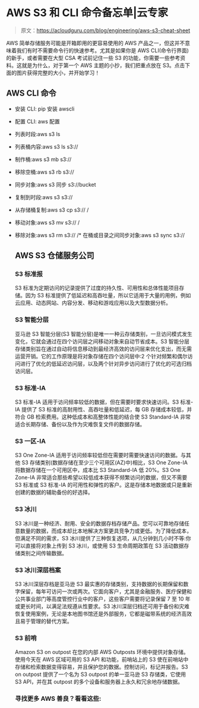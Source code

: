 # AWS S3 和 CLI 命令备忘单|云专家

> 原文：<https://acloudguru.com/blog/engineering/aws-s3-cheat-sheet>

AWS 简单存储服务可能是开箱即用的更容易使用的 AWS 产品之一，但这并不意味着我们有时不需要命令行的快速参考。尤其是如果你是 AWS CLI(命令行界面)的新手，或者需要在大型 CSA 考试前记住一些 S3 的功能，你需要一些参考资料。这就是为什么，对于第一个 AWS 主题的小抄，我们把重点放在 S3。点击下面的图片获得完整的大小，并开始学习！

## AWS CLI 命令

*   安装 CLI: pip 安装 awscli
*   配置 CLI: aws 配置
*   列表时段:aws s3 ls
*   列表桶内容:aws s3 ls s3://
*   制作桶:aws s3 mb s3://
*   移除空桶:aws s3 rb s3://
*   同步对象:aws s3 同步 <local>s3://bucket</local>
*   复制到时段:aws s3 s3://
*   从存储桶复制:aws s3 cp s3:// <bucket>/<destination></destination></bucket>
*   移动对象:aws s3 mv s3:// <bucket>/<destination></destination></bucket>
*   移除对象:aws s3 rm s3:// <bucket>/*   在桶或目录之间同步对象:aws s3 sync <local>s3://</local>

    ## AWS S3 仓储服务公司

    ### S3 标准报

    S3 标准为定期访问的记录提供了过度的持久性、可用性和总体性能项目存储。因为 S3 标准提供了低延迟和高吞吐量，所以它适用于大量的用例，例如云应用、动态网站、内容分发、移动和游戏应用以及大型数据分析。

    ### S3 智能分层

    亚马逊 S3 智能分层(S3 智能分层)是唯一一种云存储类别，一旦访问模式发生变化，它就会通过在四个访问层之间移动对象来自动节省成本。S3 智能分层存储类别旨在通过自动将信息移动到最经济高效的访问层来优化支出，而无需运营开销。它的工作原理是将对象存储在四个访问层中:2 个针对频繁和偶尔访问进行了优化的低延迟访问层，以及两个针对异步访问进行了优化的可选归档访问层。

    ### S3 标准-IA

    S3 标准-IA 适用于访问频率较低的数据，但在需要时要求快速访问。S3 标准-IA 提供了 S3 标准的高耐用性、高吞吐量和低延迟，每 GB 存储成本较低，并符合 GB 检索费用。这种低成本和高整体性能的结合使 S3 Standard-IA 非常适合长期存储、备份以及作为灾难恢复文件的数据存储。

    ### S3 一区-IA

    S3 One Zone-IA 适用于访问频率较低但在需要时需要快速访问的数据。与其他 S3 存储类别(数据存储在至少三个可用区(AZ)中)相比，S3 One Zone-IA 将数据存储在一个可用区中，成本比 S3 Standard-IA 低 20%。S3 One Zone-IA 非常适合那些希望以较低成本获得不频繁访问的数据，但又不需要 S3 标准或 S3 标准-IA 的可用性和弹性的客户。这是存储本地数据或只是重新创建的数据的辅助备份的好选择。

    ### S3 冰川

    S3 冰川是一种经济、耐用、安全的数据存档存储产品。您可以可靠地存储任意数量的数据，而成本却比本地解决方案更具竞争力或更低。为了降低成本，但满足不同的需求，S3 冰川提供了三种恢复选项，从几分钟到几小时不等:你可以直接将对象上传到 S3 冰川，或使用 S3 生命周期政策在 S3 活动数据存储类别之间传输数据。

    ### S3 冰川深层档案

    S3 冰川深层存档是亚马逊 S3 最实惠的存储类别，支持数据的长期保留和数字保留，每年可访问一次或两次。它面向客户，尤其是金融服务、医疗保健和公共事业部门等高度管控行业中的客户，这些客户需要将记录保留 7 至 10 年或更长时间，以满足法规遵从性要求。S3 冰川深层归档还可用于备份和灾难恢复使用案例，无论是本地图书馆还是外部服务，它都是磁带系统的经济高效且易于管理的替代方案。

    ### S3 前哨

    Amazon S3 on outpost 在您的内部 AWS Outposts 环境中提供对象存储。使用今天在 AWS 区域可用的 S3 API 和功能，前哨站上的 S3 使在前哨站中存储和检索数据变得容易，并且保护您的数据。控制访问，标记并报告。S3 on outpost 提供了一个名为 S3 outpost 的单一亚马逊 S3 存储类，它使用 S3 API，并在其 outpost 的多个设备和服务器上永久和冗余地存储数据。

    ### 寻找更多 AWS 善良？看看这些:</bucket>